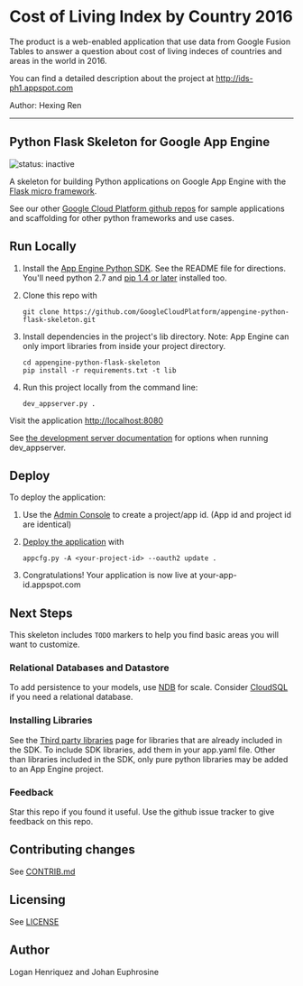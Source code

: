 # Cost of Living Index by Country 2016

The product is a web-enabled application that use data from Google Fusion Tables to answer a question about cost of living indeces of countries and areas in the world in 2016.

You can find a detailed description about the project at http://ids-ph1.appspot.com

Author: Hexing Ren

------------------------------------------------------------------------------------------------------------------------------
## Python Flask Skeleton for Google App Engine

![status: inactive](https://img.shields.io/badge/status-inactive-red.svg)


A skeleton for building Python applications on Google App Engine with the
[Flask micro framework](http://flask.pocoo.org).

See our other [Google Cloud Platform github
repos](https://github.com/GoogleCloudPlatform) for sample applications and
scaffolding for other python frameworks and use cases.

## Run Locally
1. Install the [App Engine Python SDK](https://developers.google.com/appengine/downloads).
See the README file for directions. You'll need python 2.7 and [pip 1.4 or later](http://www.pip-installer.org/en/latest/installing.html) installed too.

2. Clone this repo with

   ```
   git clone https://github.com/GoogleCloudPlatform/appengine-python-flask-skeleton.git
   ```
3. Install dependencies in the project's lib directory.
   Note: App Engine can only import libraries from inside your project directory.

   ```
   cd appengine-python-flask-skeleton
   pip install -r requirements.txt -t lib
   ```
4. Run this project locally from the command line:

   ```
   dev_appserver.py .
   ```

Visit the application [http://localhost:8080](http://localhost:8080)

See [the development server documentation](https://developers.google.com/appengine/docs/python/tools/devserver)
for options when running dev_appserver.

## Deploy
To deploy the application:

1. Use the [Admin Console](https://appengine.google.com) to create a
   project/app id. (App id and project id are identical)
1. [Deploy the
   application](https://developers.google.com/appengine/docs/python/tools/uploadinganapp) with

   ```
   appcfg.py -A <your-project-id> --oauth2 update .
   ```
1. Congratulations!  Your application is now live at your-app-id.appspot.com

## Next Steps
This skeleton includes `TODO` markers to help you find basic areas you will want
to customize.

### Relational Databases and Datastore
To add persistence to your models, use
[NDB](https://developers.google.com/appengine/docs/python/ndb/) for
scale.  Consider
[CloudSQL](https://developers.google.com/appengine/docs/python/cloud-sql)
if you need a relational database.

### Installing Libraries
See the [Third party
libraries](https://developers.google.com/appengine/docs/python/tools/libraries27)
page for libraries that are already included in the SDK.  To include SDK
libraries, add them in your app.yaml file. Other than libraries included in
the SDK, only pure python libraries may be added to an App Engine project.

### Feedback
Star this repo if you found it useful. Use the github issue tracker to give
feedback on this repo.

## Contributing changes
See [CONTRIB.md](CONTRIB.md)

## Licensing
See [LICENSE](LICENSE)

## Author
Logan Henriquez and Johan Euphrosine
